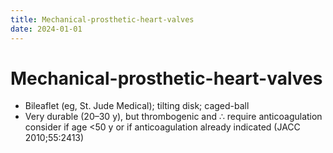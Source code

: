 ```yaml
---
title: Mechanical-prosthetic-heart-valves
date: 2024-01-01
---
```

# Mechanical-prosthetic-heart-valves

* Bileaflet (eg, St. Jude Medical); tilting disk; caged-ball
* Very durable (20–30 y), but thrombogenic and ∴ require anticoagulation consider if age <50 y or if anticoagulation already indicated (JACC 2010;55:2413)
